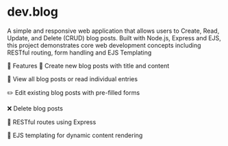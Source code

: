 # dev.blog
A simple and responsive web application that allows users to Create, Read, Update, and Delete (CRUD) blog posts. Built with Node.js, Express and EJS, this project demonstrates core web development concepts including RESTful routing, form handling and EJS Templating

🔧 Features
📝 Create new blog posts with title and content

📄 View all blog posts or read individual entries

✏️ Edit existing blog posts with pre-filled forms

❌ Delete blog posts

🚦 RESTful routes using Express

📃 EJS templating for dynamic content rendering
